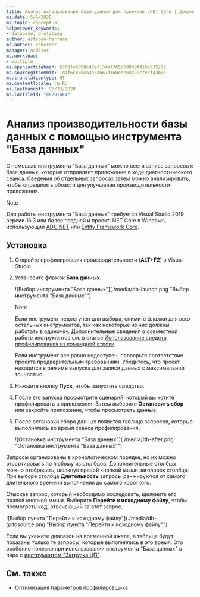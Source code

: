 ```yaml
---
title: Анализ использования базы данных для проектов .NET Core | Документация Майкрософт
ms.date: 5/5/2020
ms.topic: conceptual
helpviewer_keywords:
- database, profiling
author: esteban-herrera
ms.author: esherrer
manager: AndSter
ms.workload:
- multiple
ms.openlocfilehash: b369fe6998cd7ef134af765d6d849f41bc93527c
ms.sourcegitcommit: 1d4f6cc80ea343a667d16beec03220cfe1f43b8e
ms.translationtype: HT
ms.contentlocale: ru-RU
ms.lasthandoff: 06/23/2020
ms.locfileid: "85291064"
---
```

# <a name="analyze-database-performance-using-the-database-tool"></a>Анализ производительности базы данных с помощью инструмента "База данных"

С помощью инструмента "База данных" можно вести запись запросов к базе данных, которые отправляет приложение в ходе диагностического сеанса. Сведения об отдельных запросах затем можно анализировать, чтобы определить области для улучшения производительности приложения.

> [!NOTE]
> Для работы инструмента "База данных" требуется Visual Studio 2019 версии 16.3 или более поздней и проект .NET Core в Windows, использующий [ADO.NET]( https://docs.microsoft.com/dotnet/framework/data/adonet/ado-net-overview) или [Entity Framework Core](https://docs.microsoft.com/ef/core/).

## <a name="setup"></a>Установка

1. Откройте профилировщик производительности (**ALT+F2**) в Visual Studio.

1. Установите флажок **База данных**.

   ![Выбор инструмента "База данных"](./media/db-launch.png "Выбор инструмента "База данных"")

   > [!NOTE]
   > Если инструмент недоступен для выбора, снимите флажки для всех остальных инструментов, так как некоторые из них должны работать в одиночку. Дополнительные сведения о совместной работе инструментов см. в статье [Использование средств профилирования из командной строки](../profiling/using-the-profiling-tools-from-the-command-line.md).
   >
   > Если инструмент все равно недоступен, проверьте соответствие проекта предварительным требованиям. Убедитесь, что проект находится в режиме выпуска для записи данных с максимальной точностью.

1. Нажмите кнопку **Пуск**, чтобы запустить средство.

1. После его запуска просмотрите сценарий, который вы хотите профилировать в приложении. Затем выберите **Остановить сбор** или закройте приложение, чтобы просмотреть данные.

1. После остановки сбора данных появится таблица запросов, которые выполнялись во время сеанса профилирования.

   ![Остановка инструмента "База данных"](./media/db-after.png "Остановка инструмента "База данных"")

Запросы организованы в хронологическом порядке, но их можно отсортировать по любому из столбцов. Дополнительные столбцы можно отобразить, щелкнув правой кнопкой мыши заголовок столбца. При выборе столбца **Длительность** запросы ранжируются от самого длительного времени выполнения до самого короткого.

Отыскав запрос, который необходимо исследовать, щелкните его правой кнопкой мыши. Выберите **Перейти к исходному файлу**, чтобы посмотреть код, отвечающий за этот запрос.

![Выбор пункта "Перейти к исходному файлу"](./media/db-gotosource.png "Выбор пункта "Перейти к исходному файлу"")

Если вы укажете диапазон на временной шкале, в таблице будут показаны только те запросы, которые выполнялись в это время. Это особенно полезно при использовании инструмента "База данных" в паре с [инструментом "Загрузка ЦП"](https://docs.microsoft.com/visualstudio/profiling/cpu-usage?view=vs-2019).

## <a name="see-also"></a>См. также

- [Оптимизация параметров профилировщика](../profiling/optimize-profiler-settings.md)
